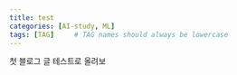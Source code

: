 ```yaml
---
title: test
categories: [AI-study, ML]
tags: [TAG]     # TAG names should always be lowercase
---
```


첫 블로그 글 테스트로 올려보
